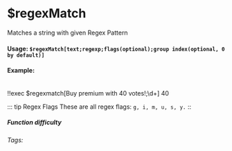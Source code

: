 # $regexMatch
Matches a string with given Regex Pattern

#### Usage: `$regexMatch[text;regexp;flags(optional);group index(optional, 0 by default)]`

#### Example: 
<br/>
<discord-messages>
    <discord-message>
        !!exec $regexmatch[Buy premium with 40 votes!;\d+]
    </discord-message>
    <discord-message :bot="true" author="Custom Command" avatar="https://media.discordapp.net/avatars/725721249652670555/781224f90c3b841ba5b40678e032f74a.webp">
        40
    </discord-message>
</discord-messages>

::: tip Regex Flags
These are all regex flags: `g, i, m, u, s, y.`
::
##### Function difficulty <Badge type=" warning" text="Medium" vertical="middle" /> 
###### Tags: <Badge type="tip" text="regex" vertical="middle" /> <Badge type="tip" text="search" vertical="middle" /> <Badge type="tip" text="find" vertical="middle" /> <Badge type="tip" text="search" vertical="middle" /> <Badge type="tip" text="match" vertical="middle" />


